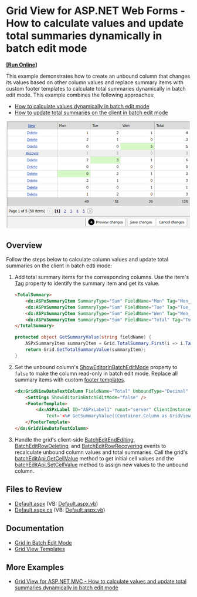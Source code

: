 # Grid View for ASP.NET Web Forms - How to calculate values and update total summaries dynamically in batch edit mode
<!-- run online -->
**[[Run Online]](https://codecentral.devexpress.com/t116925/)**
<!-- run online end -->

This example demonstrates how to create an unbound column that changes its values based on other column values and replace summary items with custom footer templates to calculate total summaries dynamically in batch edit mode. This example combines the following approaches:
* [How to calculate values dynamically in batch edit mode](https://github.com/DevExpress-Examples/asp-net-web-forms-gridview-calculate-values-dynamically-batch-mode)
* [How to update total summaries on the client in batch edit mode](https://github.com/DevExpress-Examples/asp-net-web-forms-grid-update-total-summaries-on-client-in-batch-mode)

![Update column values and calculate total summaries](calculateValues.png)

## Overview

Follow the steps below to calculate column values and update total summaries on the client in batch edti mode:

1. Add total summary items for the corresponding columns. Use the item's [Tag](https://docs.devexpress.com/AspNet/DevExpress.Web.ASPxSummaryItemBase.Tag) property to identify the summary item and get its value.

    ```aspx
    <TotalSummary>
        <dx:ASPxSummaryItem SummaryType="Sum" FieldName="Mon" Tag="Mon_Sum" />
        <dx:ASPxSummaryItem SummaryType="Sum" FieldName="Tue" Tag="Tue_Sum" />
        <dx:ASPxSummaryItem SummaryType="Sum" FieldName="Wen" Tag="Wen_Sum" />
        <dx:ASPxSummaryItem SummaryType="Sum" FieldName="Total" Tag="Total_Sum" />
    </TotalSummary>
    ```

    ```cs
    protected object GetSummaryValue(string fieldName) {
        ASPxSummaryItem summaryItem = Grid.TotalSummary.First(i => i.Tag == fieldName + "_Sum");
        return Grid.GetTotalSummaryValue(summaryItem);
    }
    ```

2. Set the unbound column's [ShowEditorInBatchEditMode](https://docs.devexpress.com/AspNet/DevExpress.Web.GridDataColumnSettings.ShowEditorInBatchEditMode) property to `false` to make the column read-only in batch edit mode. Replace all summary items with custom [footer templates](https://docs.devexpress.com/AspNet/DevExpress.Web.GridViewColumn.FooterTemplate).

    ```aspx
    <dx:GridViewDataTextColumn FieldName="Total" UnboundType="Decimal" ReadOnly="true">
        <Settings ShowEditorInBatchEditMode="false" />
        <FooterTemplate>
            <dx:ASPxLabel ID="ASPxLabel1" runat="server" ClientInstanceName="labelTotal"
                Text='<%# GetSummaryValue((Container.Column as GridViewDataColumn).FieldName) %>' />
        </FooterTemplate>
    </dx:GridViewDataTextColumn>
    ```

3. Handle the grid's client-side [BatchEditEndEditing](https://docs.devexpress.com/AspNet/js-ASPxClientGridView.BatchEditEndEditing), [BatchEditRowDeleting](https://docs.devexpress.com/AspNet/js-ASPxClientGridView.BatchEditRowDeleting), and [BatchEditRowRecovering](https://docs.devexpress.com/AspNet/js-ASPxClientGridView.BatchEditRowRecovering) events to recalculate unbound column values and total summaries. Call the grid's [batchEditApi.GetCellValue](https://docs.devexpress.com/AspNet/js-ASPxClientGridViewBatchEditApi.GetCellValue(visibleIndex-columnFieldNameOrId)) method to get initial cell values and the [batchEditApi.SetCellValue](https://docs.devexpress.com/AspNet/js-ASPxClientGridViewBatchEditApi.SetCellValue(visibleIndex-columnFieldNameOrId-value)) method to assign new values to the unbound column.

## Files to Review

* [Default.aspx](./CS/Default.aspx) (VB: [Default.aspx.vb](./VB/Default.aspx.vb))
* [Default.aspx.cs](./CS/Default.aspx.cs) (VB: [Default.aspx.vb](./VB/Default.aspx.vb))

## Documentation

* [Grid in Batch Edit Mode](https://docs.devexpress.com/AspNet/16443/components/grid-view/concepts/edit-data/batch-edit-mode)
* [Grid View Templates](https://docs.devexpress.com/AspNet/3718/components/grid-view/concepts/templates)

## More Examples

* [Grid View for ASP.NET MVC - How to calculate values and update total summaries dynamically in batch edit mode](https://github.com/DevExpress-Examples/gridview-batch-edit-how-to-calculate-unbound-column-and-total-summary-values-on-the-fly-t124151)
